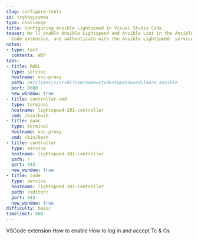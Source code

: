 ```yaml
---
slug: configure-tools
id: trgtkqisymwa
type: challenge
title: Configuring Ansible Lightspeed in Visual Studio Code.
teaser: We'll enable Ansible Lightspeed and Ansible Lint in the Ansible Visual Studio
  Code extension, and authenticate with the Ansible Lightspeed  service.
notes:
- type: text
  contents: WIP
tabs:
- title: RHEL
  type: service
  hostname: vnc-proxy
  path: /#/client/c/srv01?username=student&password=learn_ansible
  port: 8080
  new_window: true
- title: controller-cmd
  type: terminal
  hostname: lightspeed-101-controller
  cmd: /bin/bash
- title: quac
  type: terminal
  hostname: vnc-proxy
  cmd: /bin/bash
- title: controller
  type: service
  hostname: lightspeed-101-controller
  path: /
  port: 443
  new_window: true
- title: code
  type: service
  hostname: lightspeed-101-controller
  path: /editor/
  port: 443
  new_window: true
difficulty: basic
timelimit: 600
---
```

VSCode extension
How to enable
How to log in and accept Tc & Cs